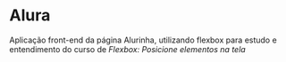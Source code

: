 # Alura
Aplicação front-end da página Alurinha, utilizando flexbox para estudo e entendimento do curso de *Flexbox: Posicione elementos na tela*
